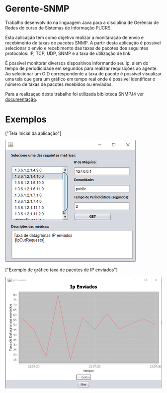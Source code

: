 # Gerente-SNMP
Trabalho desenvolvido na linguagem Java para a disciplina de Gerência de Redes do curso de Sistemas de Informação PUCRS.

Esta aplicação tem como objetivo realizar a monitaração de envio e recebimento de taxas de pacotes SNMP. A partir desta aplicação é possivel selecionar o envio e recebimento das taxas de pacotes dos seguintes protocolos: IP, TCP, UDP, SNMP e a taxa de utilização de link.

É possível monitorar diversos dispositivos informando seu ip, além do tempo de periodicidade em segundos para realizar requisições ao agente. Ao selecionar um OID correspondente a taxa de pacote é possível visualizar uma tela que gera um gráfico em tempo real onde é possivel identificar o número de taxas de pacotes recebidos ou enviados.

Para a realizaçao deste trabalho foi utilizada biblioteca SNMPJ4 ver [documentação](http://www.snmp4j.org/).

# Exemplos
["Tela Inicial da aplicação"]

![TELA_INICIAL](https://raw.githubusercontent.com/lukzfreitas/Gerente-SNMP/master/Imagens/telaInicial.PNG)

["Exemplo de gráfico taxa de pacotes de IP enviados"]

![TELA_GRAFICO](https://raw.githubusercontent.com/lukzfreitas/Gerente-SNMP/master/Imagens/telaGrafico.PNG)
